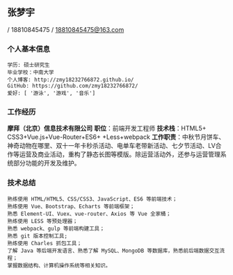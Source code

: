 ## 张梦宇
/ 18810845475 / 18810845475@163.com

### 个人基本信息
    学历: 硕士研究生
    毕业学校：中南大学
    个人博客: http://zmy18232766872.github.io/
    GitHub: https://github.com/zmy18232766872/
    爱好: [ '游泳', '游戏', '音乐']

### 工作经历
**摩拜（北京）信息技术有限公司** 
**职位**：前端开发工程师
**技术栈**：HTML5+ CSS3+Vue.js+Vue-Router+ES6+ +Less+webpack
**工作职责**：中秋节月饼车、神奇动物在哪里、双十一年卡秒杀活动、电单车老带新活动、七夕节活动、LV合作等运营及商业活动，重构了静态长图等模版。除运营活动外，还参与运营管理系统部分功能的开发及维护。


### 技术总结
    熟练使用 HTML/HTML5、CSS/CSS3、JavaScript、ES6 等前端技术；
    熟练使用 Vue、Bootstrap、Echarts 等前端框架；
    熟悉 Element-UI、Vuex、vue-router、Axios 等 Vue 全家桶；
    熟练使用 LESS 等预处理器；
    熟悉 webpack、gulp 等前端构建工具；
    熟悉 git 版本控制工具;
    熟练使用 Charles 抓包工具；
    了解 Java 等后端开发语言、熟悉了解 MySQL、MongoDB 等数据库，熟悉前后端数据交互流程；
    掌握数据结构、计算机操作系统等相关知识。


